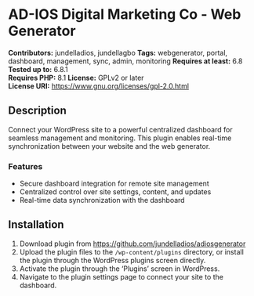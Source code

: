 # AD-IOS Digital Marketing Co - Web Generator

**Contributors:** jundelladios, jundellagbo
**Tags:** webgenerator, portal, dashboard, management, sync, admin, monitoring
**Requires at least:** 6.8
**Tested up to:** 6.8.1  
**Requires PHP:** 8.1
**License:** GPLv2 or later  
**License URI:** https://www.gnu.org/licenses/gpl-2.0.html  

## Description

Connect your WordPress site to a powerful centralized dashboard for seamless management and monitoring. This plugin enables real-time synchronization between your website and the web generator. 

### Features
- Secure dashboard integration for remote site management
- Centralized control over site settings, content, and updates
- Real-time data synchronization with the dashboard

## Installation

1. Download plugin from https://github.com/jundelladios/adiosgenerator
2. Upload the plugin files to the `/wp-content/plugins` directory, or install the plugin through the WordPress plugins screen directly.  
3. Activate the plugin through the ‘Plugins’ screen in WordPress.  
4. Navigate to the plugin settings page to connect your site to the dashboard.  